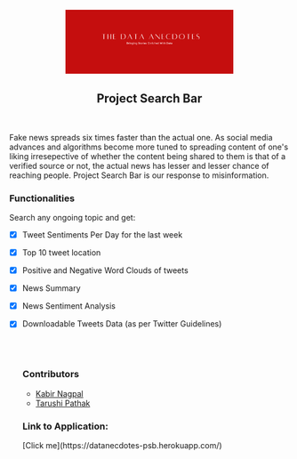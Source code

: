 <p align="center">
        <img src="https://github.com/thedatanecdotes/ReadMeTemplate/blob/main/header.png" width="60%"/>
        <br/>
        <h2 align="center"> Project Search Bar </h2> 
        <br/>
        <p align="left">  Fake news spreads six times faster than the actual one. As social media advances and algorithms become more tuned to spreading content of one's liking irresepective of whether the content being shared to them is that of a verified source or not, the actual news has lesser and lesser chance of reaching people. Project Search Bar is our response to misinformation.</p>
 </p>
  
  <h3> Functionalities </h3>
  Search any ongoing topic and get:
  
- [X] Tweet Sentiments Per Day for the last week
- [X] Top 10 tweet location
- [X] Positive and Negative Word Clouds of tweets
- [X] News Summary 
- [X] News Sentiment Analysis
- [X] Downloadable Tweets Data (as per Twitter Guidelines)
  
  <br/>
  <br/>
  <h3> Contributors </h3>
  <ul>
        <li> <a href="https://github.com/kabirnagpal"/> Kabir Nagpal </a> </li>
        <li> <a href="https://github.com/tarushi98"/> Tarushi Pathak</a> </li>
  </ul>

  <h3> Link to Application:</h3> 
  [Click me](https://datanecdotes-psb.herokuapp.com/)
